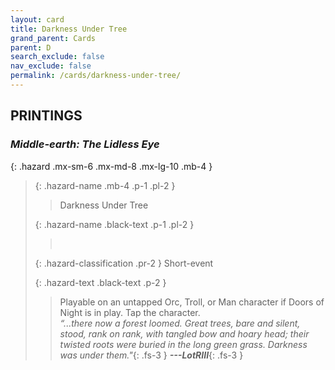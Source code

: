 ```yaml
---
layout: card
title: Darkness Under Tree
grand_parent: Cards
parent: D
search_exclude: false
nav_exclude: false
permalink: /cards/darkness-under-tree/
---
```


## PRINTINGS


### _Middle-earth: The Lidless Eye_

{: .hazard .mx-sm-6 .mx-md-8 .mx-lg-10 .mb-4 }
> {: .hazard-name .mb-4 .p-1 .pl-2 }
> > <div class="hazard-mp"></div>
> > <div class="card-name">Darkness Under Tree</div>
>
> {: .hazard-name .black-text .p-1 .pl-2 }
> > &nbsp;
>
> {: .hazard-classification .pr-2 }
> Short-event
>
> {: .hazard-text .black-text .p-2 }
> > Playable on an untapped Orc, Troll, or Man character if Doors of Night is in play. Tap the character. <br>_“...there now a forest loomed. Great trees, bare and silent, stood, rank on rank,  with tangled bow and hoary head; their twisted roots were buried in the long green grass. Darkness was under them."_{: .fs-3 } ***---&#65279;LotRIII***{: .fs-3 } 
>
